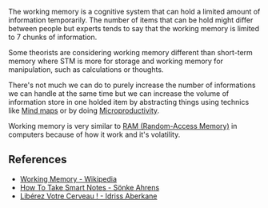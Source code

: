 The working memory is a cognitive system that can hold a limited amount of information temporarily. The number of items that can be hold might differ between people but experts tends to say that the working memory is limited to 7 chunks of information. 

Some theorists are considering working memory different than short-term memory where STM is more for storage and working memory for manipulation, such as calculations or thoughts. 

There's not much we can do to purely increase the number of informations we can handle at the same time but we can increase the volume of information store in one holded item by abstracting things using technics like [Mind maps](Mind%20maps.md) or by doing [Microproductivity](Microproductivity.md).

Working memory is very similar to [RAM (Random-Access Memory)](RAM%20(Random-Access%20Memory).md) in computers because of how it work and it's volatility. 

## References
- [Working Memory - Wikipedia](https://en.wikipedia.org/wiki/Working_memory)
- [How To Take Smart Notes - Sönke Ahrens](How%20To%20Take%20Smart%20Notes%20-%20Sönke%20Ahrens.md)
- [Libérez Votre Cerveau ! - Idriss Aberkane](Libérez%20Votre%20Cerveau%20!%20-%20Idriss%20Aberkane.md)